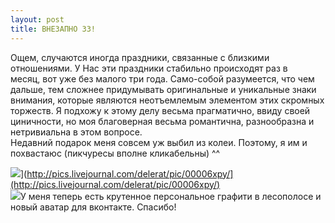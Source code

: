 ```yaml
---
layout: post
title: ВНЕЗАПНО 33!
---
```


Ощем, случаются иногда праздники,&nbsp;связанные с близкими отношениями. У Нас эти праздники стабильно происходят раз в месяц,&nbsp;вот уже без малого три года. Само-собой разумеется, что чем дальше,&nbsp;тем сложнее придумывать оригинальные и уникальные знаки внимания,&nbsp;которые являются неотъемлемым элементом этих скромных торжеств. Я подхожу к этому делу весьма прагматично,&nbsp;ввиду своей циничности, но моя благоверная весьма романтична,&nbsp;разнообразна и нетривиальна в этом вопросе.  
Недавний подарок меня совсем уж выбил из колеи. Поэтому,&nbsp;я им и похвастаюс (пикчуресы вполне кликабельны)&nbsp;^^

![](http://pics.livejournal.com/delerat/pic/00006xpy/s640x480)]([http://pics.livejournal.com/delerat/pic/00006xpy/](http://pics.livejournal.com/delerat/pic/00006xpy/)  
 ![](http://pics.livejournal.com/delerat/pic/00007bh0/s320x320)]([http://pics.livejournal.com/delerat/pic/00007bh0/](http://pics.livejournal.com/delerat/pic/00007bh0/))У меня теперь есть крутенное персональное графити в лесополосе и новый аватар для вконтакте. Спасибо!

<!--kg-card-end: markdown-->